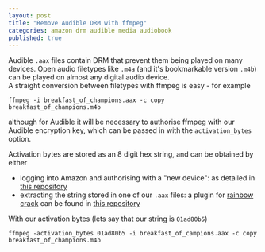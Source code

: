 ```yaml
---
layout: post
title: "Remove Audible DRM with ffmpeg"
categories: amazon drm audible media audiobook
published: true
---
```

Audible `.aax` files contain DRM that prevent them being played on many devices. 
Open audio filetypes like `.m4a` (and it's bookmarkable version `.m4b`) can be played on almost any digital audio device.  
A straight conversion between filetypes with ffmpeg is easy - for example

```
ffmpeg -i breakfast_of_champions.aax -c copy breakfast_of_champions.m4b
```
although for Audible it will be necessary to authorise ffmpeg with our Audible encryption key, which can be passed in with the `activation_bytes` option.

Activation bytes are stored as an 8 digit hex string, and can be obtained by either 

- logging into Amazon and authorising with a "new device": as detailed in [this repository](https://github.com/inAudible-NG/audible-activator)
- extracting the string stored in one of our `.aax` files: a plugin for [rainbow crack](http://project-rainbowcrack.com/) can be found in [this repository](https://github.com/inAudible-NG/tables)

With our activation bytes (lets say that our string is `01ad80b5`)
```
ffmpeg -activation_bytes 01ad80b5 -i breakfast_of_campions.aax -c copy breakfast_of_champions.m4b
```

